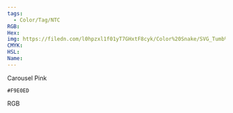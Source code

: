 ```yaml
---
tags:
  - Color/Tag/NTC
RGB:
Hex:
img: https://filedn.com/l0hpzxl1f01yT7GHxtF8cyk/Color%20Snake/SVG_Tumb%20Mass%20No%20Name/F9E0ED.svg
CMYK:
HSL:
Name:
---
```

Carousel Pink
```palette
#F9E0ED
```
RGB

